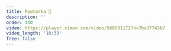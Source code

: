```yaml
---
title: Powtórka 🔄️
description: ''
order: 140
video: https://player.vimeo.com/video/568581172?h=7ba37743b7
video_length: '10:33'
free: false
---
```

